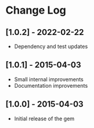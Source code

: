 # Change Log

## [1.0.2] - 2022-02-22

* Dependency and test updates

## [1.0.1] - 2015-04-03

* Small internal improvements
* Documentation improvements


## [1.0.0] - 2015-04-03

* Initial release of the gem
